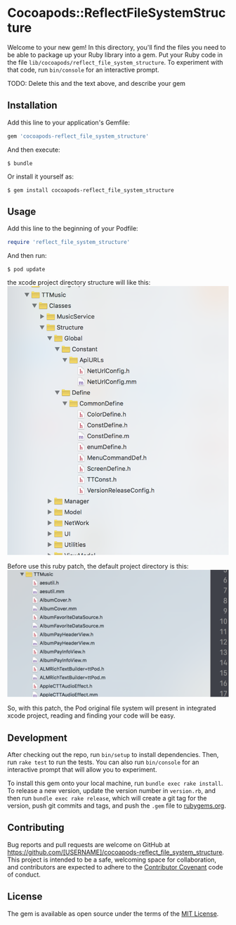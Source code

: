 # Cocoapods::ReflectFileSystemStructure

Welcome to your new gem! In this directory, you'll find the files you need to be able to package up your Ruby library into a gem. Put your Ruby code in the file `lib/cocoapods/reflect_file_system_structure`. To experiment with that code, run `bin/console` for an interactive prompt.

TODO: Delete this and the text above, and describe your gem

## Installation

Add this line to your application's Gemfile:

```ruby
gem 'cocoapods-reflect_file_system_structure'
```

And then execute:

    $ bundle

Or install it yourself as:

    $ gem install cocoapods-reflect_file_system_structure

## Usage

Add this line to the beginning of your Podfile:

```ruby
require 'reflect_file_system_structure'
```
And then run:

```
$ pod update
```

the xcode project directory structure will like this:
![After](https://github.com/zhzhy/cocoapods-reflect_file_system_structure/blob/master/resources/After.png)

Before use this ruby patch, the default project directory is this:
![Before](https://github.com/zhzhy/cocoapods-reflect_file_system_structure/blob/master/resources/Before.png)

So, with this patch, the Pod original file system will present in integrated xcode project,
reading and finding your code will be easy.

## Development

After checking out the repo, run `bin/setup` to install dependencies. Then, run `rake test` to run the tests. You can also run `bin/console` for an interactive prompt that will allow you to experiment.

To install this gem onto your local machine, run `bundle exec rake install`. To release a new version, update the version number in `version.rb`, and then run `bundle exec rake release`, which will create a git tag for the version, push git commits and tags, and push the `.gem` file to [rubygems.org](https://rubygems.org).

## Contributing

Bug reports and pull requests are welcome on GitHub at https://github.com/[USERNAME]/cocoapods-reflect_file_system_structure. This project is intended to be a safe, welcoming space for collaboration, and contributors are expected to adhere to the [Contributor Covenant](http://contributor-covenant.org) code of conduct.


## License

The gem is available as open source under the terms of the [MIT License](http://opensource.org/licenses/MIT).
